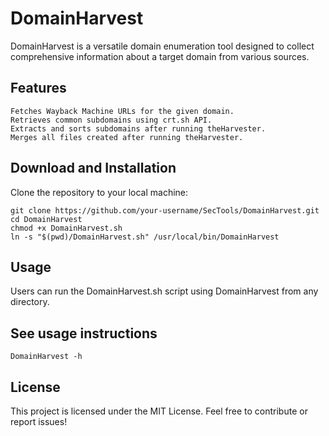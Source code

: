 # DomainHarvest
DomainHarvest is a versatile domain enumeration tool designed to collect comprehensive information about a target domain from various sources.

## Features
    Fetches Wayback Machine URLs for the given domain.
    Retrieves common subdomains using crt.sh API.
    Extracts and sorts subdomains after running theHarvester.
    Merges all files created after running theHarvester.

## Download and Installation
Clone the repository to your local machine:
```
git clone https://github.com/your-username/SecTools/DomainHarvest.git
cd DomainHarvest
chmod +x DomainHarvest.sh
ln -s "$(pwd)/DomainHarvest.sh" /usr/local/bin/DomainHarvest
```

## Usage
Users can run the DomainHarvest.sh script using DomainHarvest from any directory.

## See usage instructions
```
DomainHarvest -h
```

## License
This project is licensed under the MIT License. Feel free to contribute or report issues!
